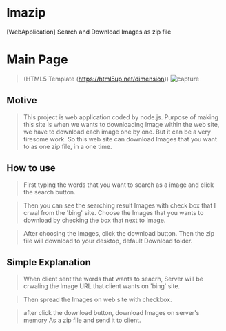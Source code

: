 # Imazip
[WebApplication] Search and Download Images as zip file

# Main Page 
>(HTML5 Template (https://html5up.net/dimension))
![capture](https://user-images.githubusercontent.com/24787741/29771204-93f5cc66-8c2d-11e7-83ba-1c68c86b836c.PNG)


## Motive

> This project is web application coded by node.js. Purpose of making this site is when we wants to downloading Image within the web site, we have to download each image one by one. But it can be a very tiresome work. So this web site can download Images that you want to as one zip file, in a one time. 

## How to use

> First typing the words that you want to search as a image and click the search button.

> Then you can see the searching result Images with check box that I crwal from the 'bing' site. 
 Choose the Images that you wants to download by checking the box that next to Image.

> After choosing the Images, click the download button.
 Then the zip file will download to your desktop, default Download folder.

## Simple Explanation

> When client sent the words that wants to seacrh, Server will be crwaling the Image URL that client wants on 'bing' site.

> Then spread the Images on web site with checkbox.

> after click the download button, download Images on server's memory As a zip file and send it to client.
